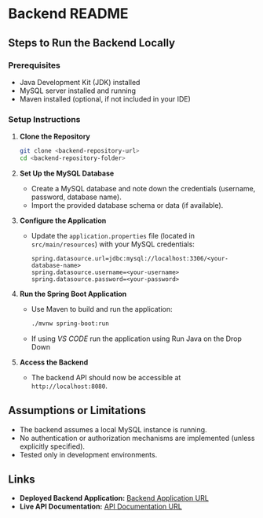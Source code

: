 # Backend README

## Steps to Run the Backend Locally

### Prerequisites
- Java Development Kit (JDK) installed
- MySQL server installed and running
- Maven installed (optional, if not included in your IDE)

### Setup Instructions

1. **Clone the Repository**
   ```bash
   git clone <backend-repository-url>
   cd <backend-repository-folder>
   ```

2. **Set Up the MySQL Database**
   - Create a MySQL database and note down the credentials (username, password, database name).
   - Import the provided database schema or data (if available).

3. **Configure the Application**
   - Update the `application.properties` file (located in `src/main/resources`) with your MySQL credentials:
     ```properties
     spring.datasource.url=jdbc:mysql://localhost:3306/<your-database-name>
     spring.datasource.username=<your-username>
     spring.datasource.password=<your-password>
     ```

4. **Run the Spring Boot Application**
   - Use Maven to build and run the application:
     ```bash
     ./mvnw spring-boot:run
     ```
   - If using *VS CODE* run the application using Run Java on the Drop Down
    
     

5. **Access the Backend**
   - The backend API should now be accessible at `http://localhost:8080`.

## Assumptions or Limitations

- The backend assumes a local MySQL instance is running.
- No authentication or authorization mechanisms are implemented (unless explicitly specified).
- Tested only in development environments.

## Links

- **Deployed Backend Application:** [Backend Application URL](<insert-backend-deployment-url>)
- **Live API Documentation:** [API Documentation URL](<insert-api-documentation-url>)

